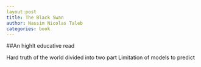 ```yaml
---
layout:post
title: The Black Swan
author: Nassim Nicolas Taleb
categories: book
---
```


##An highlt educative read

Hard truth of the world divided into two part
Limitation of models to predict
